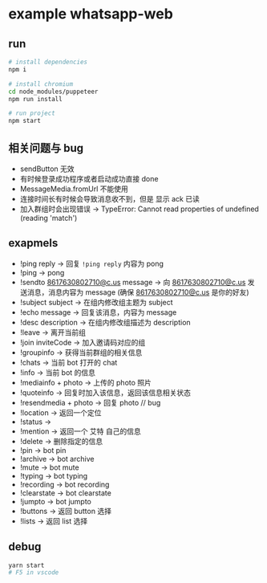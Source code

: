 # example whatsapp-web

## run

```bash
# install dependencies
npm i

# install chromium
cd node_modules/puppeteer
npm run install

# run project
npm start
```

## 相关问题与 bug

- sendButton 无效
- 有时候登录成功程序或者启动成功直接 done
- MessageMedia.fromUrl 不能使用
- 连接时间长有时候会导致消息收不到，但是 显示 ack 已读
- 加入群组时会出现错误 -> TypeError: Cannot read properties of undefined (reading 'match')


## exapmels

- !ping reply -> 回复 `!ping reply` 内容为 pong
- !ping -> pong
- !sendto 8617630802710@c.us message -> 向 8617630802710@c.us 发送消息，消息内容为 message (确保 8617630802710@c.us 是你的好友)
- !subject subject -> 在组内修改组主题为 subject
- !echo message -> 回复该消息，内容为 message
- !desc description -> 在组内修改组描述为 description
- !leave -> 离开当前组
- !join inviteCode -> 加入邀请码对应的组
- !groupinfo -> 获得当前群组的相关信息
- !chats -> 当前 bot 打开的 chat
- !info -> 当前 bot 的信息
- !mediainfo + photo -> 上传的 photo 照片
- !quoteinfo -> 回复时加入该信息，返回该信息相关状态 
- !resendmedia + photo -> 回复 photo // bug
- !location -> 返回一个定位
- !status -> 
- !mention -> 返回一个 艾特 自己的信息
- !delete -> 删除指定的信息
- !pin -> bot pin
- !archive -> bot archive
- !mute -> bot mute
- !typing -> bot typing
- !recording -> bot recording
- !clearstate -> bot clearstate
- !jumpto -> bot jumpto
- !buttons -> 返回 button 选择
- !lists -> 返回 list 选择

## debug

```bash
yarn start
# F5 in vscode
```